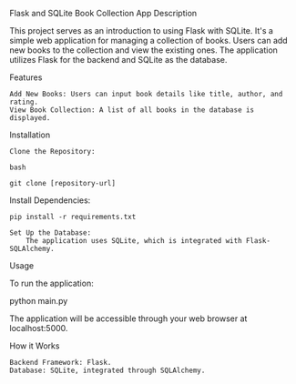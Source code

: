 Flask and SQLite Book Collection App
Description

This project serves as an introduction to using Flask with SQLite. It's a simple web application for managing a collection of books. Users can add new books to the collection and view the existing ones. The application utilizes Flask for the backend and SQLite as the database.

Features

    Add New Books: Users can input book details like title, author, and rating.
    View Book Collection: A list of all books in the database is displayed.

Installation

    Clone the Repository:

    bash

    git clone [repository-url]

Install Dependencies:

    pip install -r requirements.txt

    Set Up the Database:
        The application uses SQLite, which is integrated with Flask-SQLAlchemy.

Usage

To run the application:

python main.py

The application will be accessible through your web browser at localhost:5000.

How it Works

    Backend Framework: Flask.
    Database: SQLite, integrated through SQLAlchemy.
